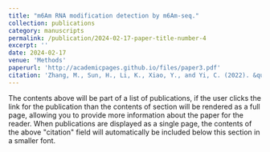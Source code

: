 ```yaml
---
title: "m6Am RNA modification detection by m6Am-seq."
collection: publications
category: manuscripts
permalink: /publication/2024-02-17-paper-title-number-4
excerpt: ''
date: 2024-02-17
venue: 'Methods'
paperurl: 'http://academicpages.github.io/files/paper3.pdf'
citation: 'Zhang, M., Sun, H., Li, K., Xiao, Y., and Yi, C. (2022). &quot;m6Am RNA modification detection by m6Am-seq.&quot; <i>Methods 203, 242-248.'
---
```


The contents above will be part of a list of publications, if the user clicks the link for the publication than the contents of section will be rendered as a full page, allowing you to provide more information about the paper for the reader. When publications are displayed as a single page, the contents of the above "citation" field will automatically be included below this section in a smaller font.
